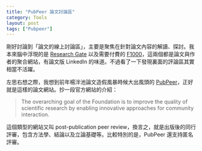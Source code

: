 ```yaml
---
title: "PubPeer 論文討論區"
category: Tools
layout: post
tags: ["Pubpeer"]
---
```


剛好討論到「論文的線上討論區」，主要是聚焦在針對論文內容的解讀、探討。我本來腦中浮現的是 [Research Gate](http://researchgate.net) 以及需要付費的 [F1000](http://F1000.com)，這兩個都是論文與作者的聚合網站，有論文版 LinkedIn 的味道。不過看了一下發現裏面的評論區其實相當不活躍。

左思右想之際，我想到前年楊泮池論文造假風暴時候大出風頭的 [PubPeer](https://pubpeer.com)，正好就是這樣的論文網站。抄一段官方網站的介紹：

> The overarching goal of the Foundation is to improve the quality of scientific research by enabling innovative approaches for community interaction.

這個類型的網站又叫 post-publication peer review，換言之，就是出版後的同行評審，包含方法學、結論以及立論基礎等。比較特別的是，PubPeer 還支持匿名評審。
